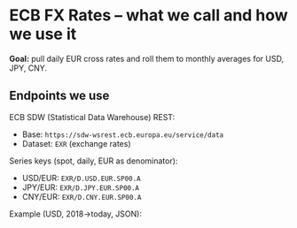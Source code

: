 # ECB FX Rates – what we call and how we use it

**Goal:** pull daily EUR cross rates and roll them to monthly averages for USD, JPY, CNY.

## Endpoints we use
ECB SDW (Statistical Data Warehouse) REST:
- Base: `https://sdw-wsrest.ecb.europa.eu/service/data`
- Dataset: `EXR` (exchange rates)

Series keys (spot, daily, EUR as denominator):
- USD/EUR: `EXR/D.USD.EUR.SP00.A`
- JPY/EUR: `EXR/D.JPY.EUR.SP00.A`
- CNY/EUR: `EXR/D.CNY.EUR.SP00.A`

Example (USD, 2018→today, JSON):
